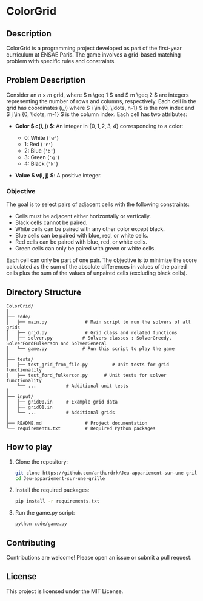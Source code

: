 # ColorGrid

## Description

ColorGrid is a programming project developed as part of the first-year curriculum at ENSAE Paris. The game involves a grid-based matching problem with specific rules and constraints.

## Problem Description

Consider an $n \times m$ grid, where $ n \geq 1 $ and $ m \geq 2 $ are integers representing the number of rows and columns, respectively. Each cell in the grid has coordinates $(i, j)$ where $ i \in \{0, \ldots, n-1\} $ is the row index and $ j \in \{0, \ldots, m-1\} $ is the column index. Each cell has two attributes:

- **Color $ c(i, j) $**: An integer in $\{0, 1, 2, 3, 4\}$ corresponding to a color:
  - 0: White (`'w'`)
  - 1: Red (`'r'`)
  - 2: Blue (`'b'`)
  - 3: Green (`'g'`)
  - 4: Black (`'k'`)

- **Value $ v(i, j) $**: A positive integer.

### Objective

The goal is to select pairs of adjacent cells with the following constraints:

- Cells must be adjacent either horizontally or vertically.
- Black cells cannot be paired.
- White cells can be paired with any other color except black.
- Blue cells can be paired with blue, red, or white cells.
- Red cells can be paired with blue, red, or white cells.
- Green cells can only be paired with green or white cells.

Each cell can only be part of one pair. The objective is to minimize the score calculated as the sum of the absolute differences in values of the paired cells plus the sum of the values of unpaired cells (excluding black cells).

## Directory Structure

```
ColorGrid/
│
├── code/
│   ├── main.py              # Main script to run the solvers of all grids
│   ├── grid.py              # Grid class and related functions
│   ├── solver.py           # Solvers classes : SolverGreedy, SolverFordFulkerson and SolverGeneral
│   └── game.py             # Run this script to play the game
│
├── tests/
│   ├── test_grid_from_file.py         # Unit tests for grid functionality
│   ├── test_ford_fulkerson.py      # Unit tests for solver functionality
    └── ...           # Additional unit tests
│
├── input/
│   ├── grid00.in     # Example grid data
│   ├── grid01.in     
│   └── ...           # Additional grids
│
├── README.md                # Project documentation
└── requirements.txt         # Required Python packages
```

## How to play

1. Clone the repository:
   ```bash
   git clone https://github.com/arthurdrk/Jeu-appariement-sur-une-grille.git
   cd Jeu-appariement-sur-une-grille
   ```

2. Install the required packages:
   ```bash
   pip install -r requirements.txt
   ```

3. Run the game.py script:
   ```bash
   python code/game.py
   ```

## Contributing

Contributions are welcome! Please open an issue or submit a pull request.

## License

This project is licensed under the MIT License.
